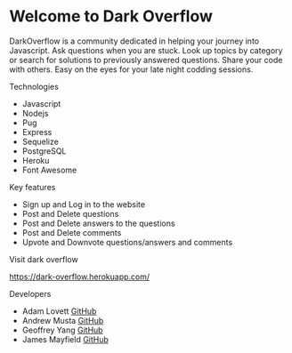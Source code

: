 # Welcome to Dark Overflow

DarkOverflow is a community dedicated in helping your journey into Javascript.  Ask questions when you are stuck.  Look up topics by category or search for solutions to previously answered questions.  Share your code with others. Easy on the eyes for your late night codding sessions.



Technologies

 
* Javascript
* Nodejs
* Pug
* Express
* Sequelize
* PostgreSQL
* Heroku
* Font Awesome


Key features

- Sign up and Log in to the website
- Post and Delete questions
- Post and Delete answers to the questions
- Post and Delete comments
- Upvote and Downvote questions/answers and comments


Visit dark overflow

https://dark-overflow.herokuapp.com/


Developers

- Adam Lovett     [GitHub](https://github.com/adamLovettApps)
- Andrew Musta    [GitHub](https://github.com/enomilan)
- Geoffrey Yang   [GitHub](https://github.com/geoffyang)
- James Mayfield  [GitHub](https://github.com/Jodm522)
